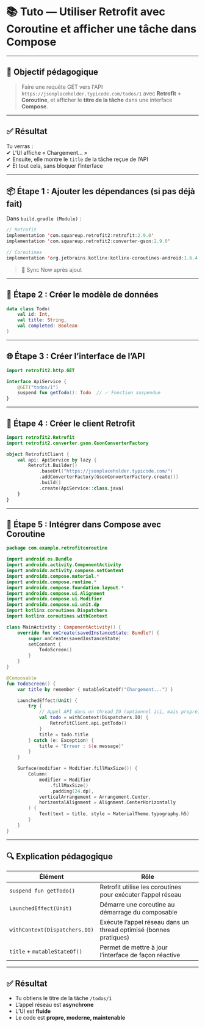 # 📚 Tuto — Utiliser Retrofit avec Coroutine et afficher une tâche dans Compose

---

## 🎯 Objectif pédagogique

> Faire une requête GET vers l'API `https://jsonplaceholder.typicode.com/todos/1` avec **Retrofit + Coroutine**, et afficher le **titre de la tâche** dans une interface **Compose**.

---

## ✅ Résultat

Tu verras :  
✔ L’UI affiche « Chargement… »  
✔ Ensuite, elle montre le `title` de la tâche reçue de l’API  
✔ Et tout cela, sans bloquer l’interface

---

## 📦 Étape 1 : Ajouter les dépendances (si pas déjà fait)

Dans `build.gradle (Module)` :

```kotlin
// Retrofit
implementation 'com.squareup.retrofit2:retrofit:2.9.0'
implementation 'com.squareup.retrofit2:converter-gson:2.9.0'

// Coroutines
implementation 'org.jetbrains.kotlinx:kotlinx-coroutines-android:1.6.4'
```

> 🔁 Sync Now après ajout

---

## 📁 Étape 2 : Créer le modèle de données

```kotlin
data class Todo(
    val id: Int,
    val title: String,
    val completed: Boolean
)
```

---

## 🌐 Étape 3 : Créer l’interface de l’API

```kotlin
import retrofit2.http.GET

interface ApiService {
    @GET("todos/1")
    suspend fun getTodo(): Todo  // ✅ Fonction suspendue
}
```

---

## 🔌 Étape 4 : Créer le client Retrofit

```kotlin
import retrofit2.Retrofit
import retrofit2.converter.gson.GsonConverterFactory

object RetrofitClient {
    val api: ApiService by lazy {
        Retrofit.Builder()
            .baseUrl("https://jsonplaceholder.typicode.com/")
            .addConverterFactory(GsonConverterFactory.create())
            .build()
            .create(ApiService::class.java)
    }
}
```

---

## 🧪 Étape 5 : Intégrer dans Compose avec Coroutine

```kotlin
package com.example.retrofitcoroutine

import android.os.Bundle
import androidx.activity.ComponentActivity
import androidx.activity.compose.setContent
import androidx.compose.material.*
import androidx.compose.runtime.*
import androidx.compose.foundation.layout.*
import androidx.compose.ui.Alignment
import androidx.compose.ui.Modifier
import androidx.compose.ui.unit.dp
import kotlinx.coroutines.Dispatchers
import kotlinx.coroutines.withContext

class MainActivity : ComponentActivity() {
    override fun onCreate(savedInstanceState: Bundle?) {
        super.onCreate(savedInstanceState)
        setContent {
            TodoScreen()
        }
    }
}

@Composable
fun TodoScreen() {
    var title by remember { mutableStateOf("Chargement...") }

    LaunchedEffect(Unit) {
        try {
            // Appel API dans un thread IO (optionnel ici, mais propre)
            val todo = withContext(Dispatchers.IO) {
                RetrofitClient.api.getTodo()
            }
            title = todo.title
        } catch (e: Exception) {
            title = "Erreur : ${e.message}"
        }
    }

    Surface(modifier = Modifier.fillMaxSize()) {
        Column(
            modifier = Modifier
                .fillMaxSize()
                .padding(24.dp),
            verticalArrangement = Arrangement.Center,
            horizontalAlignment = Alignment.CenterHorizontally
        ) {
            Text(text = title, style = MaterialTheme.typography.h5)
        }
    }
}
```

---

## 🔍 Explication pédagogique

| Élément | Rôle |
|--------|------|
| `suspend fun getTodo()` | Retrofit utilise les coroutines pour exécuter l’appel réseau |
| `LaunchedEffect(Unit)` | Démarre une coroutine au démarrage du composable |
| `withContext(Dispatchers.IO)` | Exécute l’appel réseau dans un thread optimisé (bonnes pratiques) |
| `title` + `mutableStateOf()` | Permet de mettre à jour l’interface de façon réactive |

---

## ✅ Résultat

- Tu obtiens le titre de la tâche `/todos/1`
- L’appel réseau est **asynchrone**
- L’UI est **fluide**
- Le code est **propre, moderne, maintenable**
